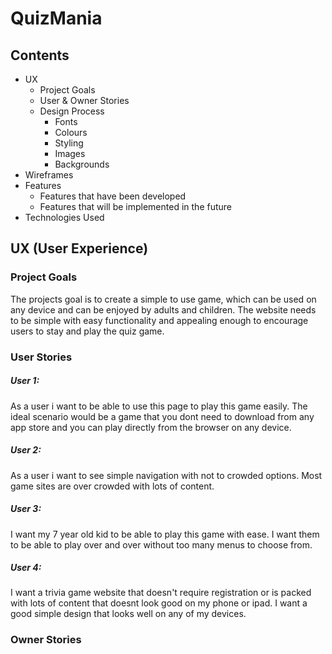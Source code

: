# QuizMania


## Contents

* UX 
    * Project Goals
    * User & Owner Stories
    * Design Process
        * Fonts
        * Colours
        * Styling
        * Images
        * Backgrounds
* Wireframes 
* Features 
    * Features that have been developed
    *  Features that will be implemented in the future
* Technologies Used 


## UX (User Experience) 
### Project Goals
The projects goal is to create a simple to use game, which can be used on any device and can be enjoyed by adults and children. The website needs to be simple with easy functionality and appealing enough to encourage users to stay and play the quiz game.

### User Stories
##### User 1:
As a user i want to be able to use this page to play this game easily. The ideal scenario would be a game that you dont need to download from any app store and you can play directly from the browser on any device.

##### User 2:
As a user i want to see simple navigation with not to crowded options. Most game sites are over crowded with lots of content.

##### User 3:
I want my 7 year old kid to be able to play this game with ease. I want them to be able to play over and over without too many menus to choose from.

##### User 4:
I want a trivia game website that doesn't require registration or is packed with lots of content that doesnt look good on my phone or ipad.  I want a good simple design that looks well on any of my devices.

### Owner Stories